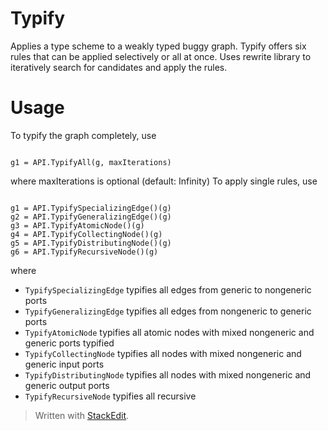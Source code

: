 # Typify
Applies a type scheme to a weakly typed buggy graph.
Typify offers six rules that can be applied selectively or all at once.
Uses rewrite library to iteratively search for candidates and apply the rules.

# Usage

To typify the graph completely, use<br/>

<pre><code>
g1 = API.TypifyAll(g, maxIterations)
</code></pre>

where maxIterations is optional (default: Infinity)
To apply single rules, use

<pre><code>
g1 = API.TypifySpecializingEdge()(g)
g2 = API.TypifyGeneralizingEdge()(g)
g3 = API.TypifyAtomicNode()(g)
g4 = API.TypifyCollectingNode()(g)
g5 = API.TypifyDistributingNode()(g)
g6 = API.TypifyRecursiveNode()(g)
</code></pre>

where

<ul>
<li><code>TypifySpecializingEdge</code> typifies all edges from generic to nongeneric ports</li>
<li><code>TypifyGeneralizingEdge</code> typifies all edges from nongeneric to generic ports</li>
<li><code>TypifyAtomicNode</code> typifies all atomic nodes with mixed nongeneric and generic ports typified</li>
<li><code>TypifyCollectingNode</code> typifies all nodes with mixed nongeneric and generic input ports</li>
<li><code>TypifyDistributingNode</code> typifies all nodes with mixed nongeneric and generic output ports</li>
<li><code>TypifyRecursiveNode</code> typifies all recursive</li>
</ul>

> Written with [StackEdit](https://stackedit.io/).
